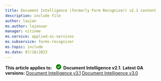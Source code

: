 ```yaml
---
title: Document Intelligence (formerly Form Recognizer) v2.1 content
description: include file
author: laujan
ms.author: lajanuar
manager: nitinme
ms.service: applied-ai-services
ms.subservice: forms-recognizer
ms.topic: include
ms.date: 07/18/2023
---
```


**This article applies to:** ![Document Intelligence v2.1 checkmark](../media/yes-icon.png) **Document Intelligence v2.1**. **Latest GA versions:** [Document Intelligence v3.1](?view=doc-intel-3.1.0&preserve-view=true) [Document Intelligence v3.0](?view=doc-intel-3.0.0&preserve-view=true)
